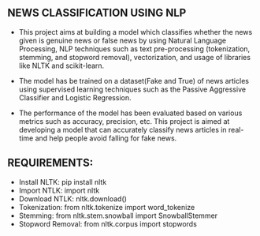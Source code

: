 ## NEWS CLASSIFICATION USING NLP
- This project aims at building a model which classifies whether the news given is genuine news or false news by using Natural Language Processing, NLP techniques such as text pre-processing (tokenization, stemming, and stopword removal), vectorization, and usage of libraries like NLTK and scikit-learn.

- The model has be trained on a dataset(Fake and True) of news articles using supervised learning techniques such as the Passive Aggressive Classifier and Logistic Regression.

- The performance of the model has been evaluated based on various metrics such as accuracy, precision, etc. This project is aimed at developing a model that can accurately classify news articles in real-time and help people avoid falling for fake news.

## REQUIREMENTS:
- Install NLTK:  pip install nltk
- Import NTLK:  import nltk
- Download NTLK:  nltk.download()
- Tokenization: from nltk.tokenize import word_tokenize
- Stemming: from nltk.stem.snowball import SnowballStemmer
- Stopword Removal: from nltk.corpus import stopwords

